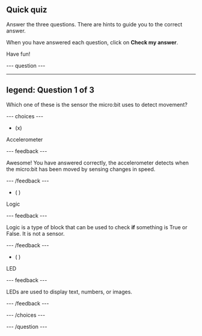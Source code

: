 ## Quick quiz

Answer the three questions. There are hints to guide you to the correct answer.

When you have answered each question, click on **Check my answer**.

Have fun!

--- question ---

---
legend: Question 1 of 3
---

Which one of these is the sensor the micro:bit uses to detect movement?

--- choices ---

- (x)

Accelerometer

  --- feedback ---

  Awesome! You have answered correctly, the accelerometer detects when the micro:bit has been moved by sensing changes in speed.

  --- /feedback ---

- ( )

Logic

  --- feedback ---

  Logic is a type of block that can be used to check **if** something is True or False. It is not a sensor.

  --- /feedback ---

- ( )

LED

  --- feedback ---

  LEDs are used to display text, numbers, or images.

  --- /feedback ---

--- /choices ---

--- /question ---
